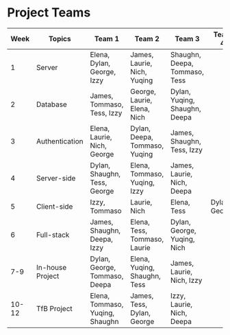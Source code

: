# Project Teams

| Week  | Topics           | Team 1                          | Team 2                        | Team 3                        | Team 4           | Team 5
| ----- | ---------------- | ------------------------------- | ------------------------------| ----------------------------- | ---------------- | ----------------
| 1     | Server           | Elena, Dylan, George, Izzy      | James, Laurie, Nich, Yuqing   | Shaughn, Deepa, Tommaso, Tess |                  |
| 2     | Database         | James, Tommaso, Tess, Izzy      | George, Laurie, Elena, Nich   | Dylan, Yuqing, Shaughn, Deepa |                  |
| 3     | Authentication   | Elena, Laurie, Nich, George     | Dylan, Deepa, Tommaso, Yuqing | James, Shaughn, Tess, Izzy    |                  |
| 4     | Server-side      | Dylan, Shaughn, Tess, George    | Elena, Tommaso, Yuqing, Izzy  | James, Laurie, Nich, Deepa    |                  |
| 5     | Client-side      | Izzy, Tommaso                   | Laurie, Nich                  | Elena, Tess                   | Dylan, George    | Shaughn, Yuqing
| 6     | Full-stack       | James, Shaughn, Deepa, Izzy     | Elena, Tess, Tommaso, Laurie  | Dylan, George, Yuqing, Nich   |                  |
| 7-9   | In-house Project | Dylan, George, Tommaso, Deepa   | Elena, Yuqing, Shaughn, Tess  | James, Laurie, Nich, Izzy     |                  |
| 10-12 | TfB Project      | Elena, Tommaso, Yuqing, Shaughn | James, Tess, Dylan, George    | Izzy, Laurie, Nich, Deepa     |                  |
